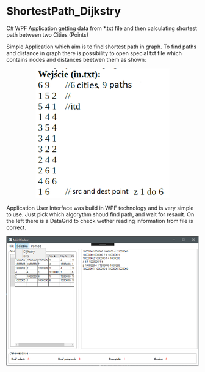 # ShortestPath_Dijkstry
C# WPF Application getting data from *.txt file and then calculating shortest path between two Cities (Points)

Simple Application which aim is to find shortest path in graph.
To find paths and distance in graph there is possibility to open special txt file which contains nodes and distances beetwen them as shown:
<p align="center">
  <img src="https://github.com/marcinkozikowski/ShortestPath_Dijkstry/blob/master/input_txt_file.png" width="350"/>
</p>
Application User Interface was build in WPF technology and is very simple to use. Just pick which algorythm shoud find path, and wait for resault. 
On the left there is a DataGrid to check wether reading information from file is correct.
<p align="center">
  <img src="https://github.com/marcinkozikowski/ShortestPath_Dijkstry/blob/master/main_window.png" width="750"/>
</p>

